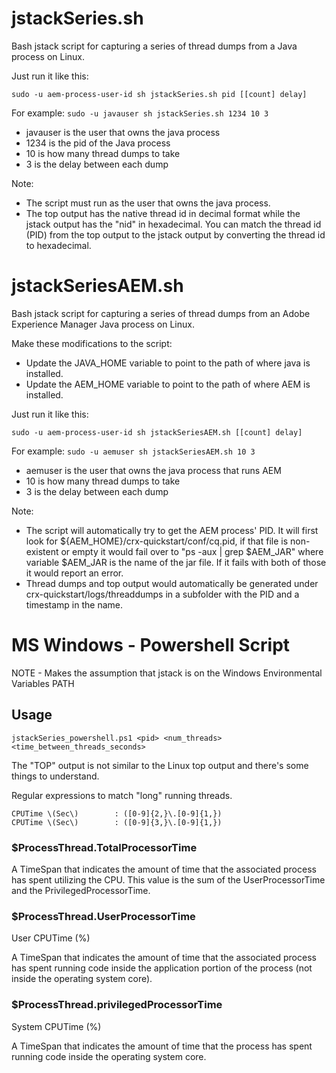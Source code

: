 # jstackSeries.sh
Bash jstack script for capturing a series of thread dumps from a Java process on Linux.

Just run it like this:

`sudo -u aem-process-user-id sh jstackSeries.sh pid [[count] delay]`

For example:
`sudo -u javauser sh jstackSeries.sh 1234 10 3`
- javauser is the user that owns the java process
- 1234 is the pid of the Java process
- 10 is how many thread dumps to take
- 3 is the delay between each dump

Note: 
* The script must run as the user that owns the java process.
* The top output has the native thread id in decimal format while the jstack output has the "nid" in hexadecimal.  You can match the thread id (PID) from the top output to the jstack output by converting the thread id to hexadecimal.

# jstackSeriesAEM.sh
Bash jstack script for capturing a series of thread dumps from an Adobe Experience Manager Java process on Linux.

Make these modifications to the script:
* Update the JAVA_HOME variable to point to the path of where java is installed.
* Update the AEM_HOME variable to point to the path of where AEM is installed.

Just run it like this:

`sudo -u aem-process-user-id sh jstackSeriesAEM.sh [[count] delay]`

For example:
`sudo -u aemuser sh jstackSeriesAEM.sh 10 3`
- aemuser is the user that owns the java process that runs AEM
- 10 is how many thread dumps to take
- 3 is the delay between each dump

Note:
* The script will automatically try to get the AEM process' PID.  It will first look for ${AEM_HOME}/crx-quickstart/conf/cq.pid, if that file is non-existent or empty it would fail over to "ps -aux | grep $AEM_JAR" where variable $AEM_JAR is the name of the jar file.  If it fails with both of those it would report an error.
* Thread dumps and top output would automatically be generated under crx-quickstart/logs/threaddumps in a subfolder with the PID and a timestamp in the name.

# MS Windows - Powershell Script
NOTE - Makes the assumption that jstack is on the Windows Environmental Variables PATH

## Usage
```
jstackSeries_powershell.ps1 <pid> <num_threads> <time_between_threads_seconds>
```

The "TOP" output is not similar to the Linux top output and there's some things to understand.

Regular expressions to match "long" running threads.
```
CPUTime \(Sec\)        : ([0-9]{2,}\.[0-9]{1,}) 
CPUTime \(Sec\)        : ([0-9]{3,}\.[0-9]{1,})
```

### $ProcessThread.TotalProcessorTime
A TimeSpan that indicates the amount of time that the associated process has spent utilizing the CPU. This value is the sum of the UserProcessorTime and the PrivilegedProcessorTime.

### $ProcessThread.UserProcessorTime
User CPUTime (%)

A TimeSpan that indicates the amount of time that the associated process has spent running code inside the application portion of the process (not inside the operating system core).

### $ProcessThread.privilegedProcessorTime
System CPUTime (%)

A TimeSpan that indicates the amount of time that the process has spent running code inside the operating system core.
